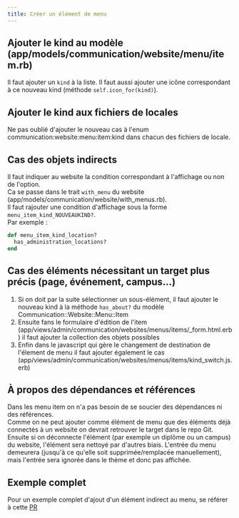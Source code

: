 ```yaml
---
title: Créer un élément de menu
---
```


## Ajouter le kind au modèle (app/models/communication/website/menu/item.rb)
Il faut ajouter un `kind` à la liste.
Il faut aussi ajouter une icône correspondant à ce nouveau kind (méthode `self.icon_for(kind)`).

## Ajouter le kind aux fichiers de locales
Ne pas oublié d'ajouter le nouveau cas à l'enum communication:website:menu:item:kind dans chacun des fichiers de locale.

## Cas des objets indirects
Il faut indiquer au website la condition correspondant à l'affichage ou non de l'option.  
Ca se passe dans le trait `with_menu` du website (app/models/communication/website/with_menus.rb).  
Il faut rajouter une condition d'affichage sous la forme `menu_item_kind_NOUVEAUKIND?`.  
Par exemple :
```Ruby { filename="app/models/communication/website/with_menus.rb" }
def menu_item_kind_location?
  has_administration_locations?
end
```

## Cas des éléments nécessitant un target plus précis (page, événement, campus...)
1. Si on doit par la suite sélectionner un sous-élément, il faut ajouter le nouveau kind à la méthode `has_about?` du modèle Communication::Website::Menu::Item
2. Ensuite fans le formulaire d'édition de l'item (app/views/admin/communication/websites/menus/items/_form.html.erb) il faut ajouter la collection des objets possibles
3. Enfin dans le javascript qui gère le changement de destination de l'élement de menu il faut ajouter également le cas (app/views/admin/communication/websites/menus/items/kind_switch.js.erb)

## À propos des dépendances et références
Dans les menu item on n'a pas besoin de se soucier des dépendances ni des références.  
Comme on ne peut ajouter comme élément de menu que des éléments déjà connectés à un website on devrait retrouver le target dans le repo Git.  
Ensuite si on déconnecte l'élément (par exemple un diplôme ou un campus) du website, l'élément sera nettoyé par d'autres biais. L'entrée du menu demeurera (jusqu'à ce qu'elle soit supprimée/remplacée manuellement), mais l'entrée sera ignorée dans le thème et donc pas affichée.  

## Exemple complet
Pour un exemple complet d'ajout d'un élément indirect au menu, se référer à cette [PR](https://github.com/osunyorg/admin/pull/1754)
